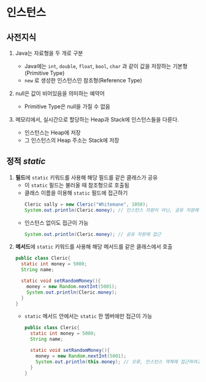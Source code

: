 # 인스턴스

## 사전지식
1. Java는 자료형을 두 개로 구분
   - Java에는 `int`, `double`, `float`, `bool`, `char` 과 같이 값을 저장하는 기본형(Primitive Type)
   - `new` 로 생성한 인스턴스인 참조형(Reference Type)
  
2. null은 값이 비어있음을 의미하는 예약어
   - Primitive Type은 null을 가질 수 없음

3. 메모리에서, 실시간으로 할당하는 Heap과 Stack에 인스턴스들을 다룬다.
   - 인스턴스는 Heap에 저장
   - 그 인스턴스의 Heap 주소는 Stack에 저장
  
## 정적 _static_
1. **필드**에 `static` 키워드를 사용해 해당 필드를 같은 클래스가 공유
   - 이 `static` 필드는 불러올 때 참조형으로 호출됨
   - 클래스 이름을 이용해 `static` 필드에 접근하기
     ```Java
     Cleric sally = new Cleric("Whitemane", 1050);
     System.out.println(Cleric.money); // 인스턴스 자원이 아닌, 공유 자원에 접근
     ```
   - 인스턴스 없이도 접근이 가능
     ```Java
     System.out.println(Cleric.money); // 공유 자원에 접근
     ```
2. **메서드**에 `static` 키워드를 사용해 해당 메서드를 같은 클래스에서 호출
   ```Java
   public class Cleric{
     static int money = 5000;
     String name;

     static void setRandomMoney(){
       money = new Random.nextInt(5001);
       System.out.println(Cleric.money);
     }
   }
   ```
   - `static` 메서드 안에서는 `static` 한 멤버에만 접근이 가능
     ```Java
     public class Cleric{
       static int money = 5000;
       String name;

       static void setRandomMoney(){
         money = new Random.nextInt(5001);
         System.out.println(this.money); // 오류, 인스턴스 객체에 접근하려고 함
       }
     }
     ```
